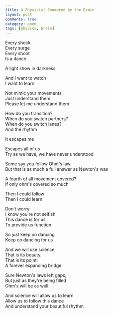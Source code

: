 ```yaml
---
title: A Physicist Enamored by the Brain
layout: post
comments: true
category: poem
tags: [physics, brain]
---
```


Every shock<br>
Every surge<br>
Every shoot<br>
Is a dance<br>

A light show in darkness<br>

And I want to watch<br>
I want to learn

Not mimic your movements<br>
Just understand them<br>
Please let me understand them<br>

How do you transition?<br>
When do you switch partners?<br>
When do you switch lanes?<br>
And the rhythm

It escapes me<br>

Escapes all of us<br>
Try as we have, we have never understood<br>

Some say you follow Ohm's law.<br>
But that is as much a full answer as Newton's was<br>

A fourth of all movement covered?<br>
If only ohm's covered so much<br>

Then I could follow<br>
Then I could learn<br>

Don't worry<br>
I know you're not selfish<br>
This dance is for us<br>
To provide us function<br>

So just keep on dancing<br>
Keep on dancing for us<br>

And we will use science<br>
That is its beauty.<br>
That is its point:<br>
A forever expanding bridge<br>

Sure Newton's laws left gaps,<br>
But just as they're being filled<br>
Ohm's will be as well <br>

And science will allow us to learn<br>
Allow us to follow this dance<br>
And understand your beautiful rhythm<br>
